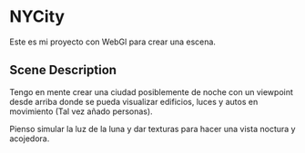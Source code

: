 # NYCity
Este es mi proyecto con WebGl para crear una escena.

## Scene Description
Tengo en mente crear una ciudad posiblemente de noche con un viewpoint desde arriba donde se pueda visualizar edificios, luces y autos en movimiento (Tal vez añado personas). 

Pienso simular la luz de la luna y dar texturas para hacer una vista noctura y acojedora.
